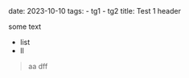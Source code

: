 <meta>
date: 2023-10-10
tags:
  - tg1
  - tg2
title: Test 1 header
</meta>

some text

* list
* ll

> aa
> dff
